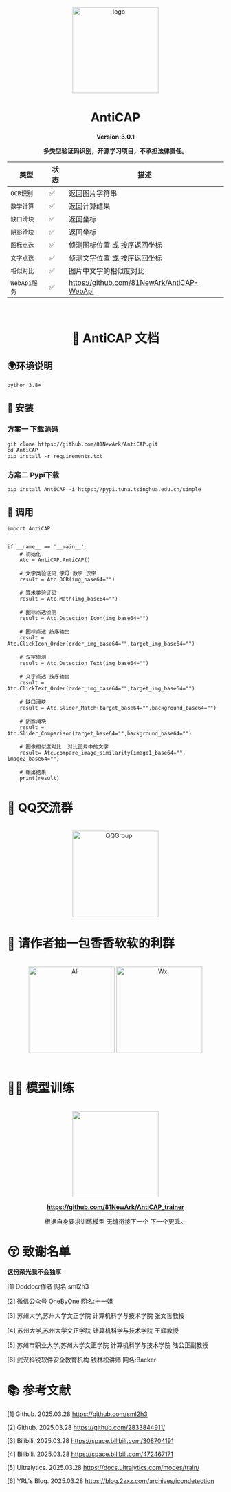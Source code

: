 <div align="center">

<img src="https://free.picui.cn/free/2025/07/04/6867ef499899c.png" alt="logo" width="200" height="200">

# AntiCAP

<strong>Version:3.0.1</strong>

<strong>多类型验证码识别，开源学习项目，不承担法律责任。</strong>

| 类型         | 状态 | 描述                                    |
|------------|-|---------------------------------------|
| `OCR识别`    |✅| 返回图片字符串                               |
| `数学计算`     |✅| 返回计算结果                                |
| `缺口滑块`     |✅| 返回坐标                                  |
| `阴影滑块`     |✅| 返回坐标                                  |
| `图标点选`     |✅| 侦测图标位置 或 按序返回坐标                       |
| `文字点选`     |✅| 侦测文字位置 或 按序返回坐标                       |
| `相似对比`     |✅| 图片中文字的相似度对比                           |
| `WebApi服务` | ✅ | https://github.com/81NewArk/AntiCAP-WebApi |


</div>


<br>

<div align="center">

# 📄 AntiCAP 文档

</div>

## 🌍环境说明

```
python 3.8+
```

## 📁 安装

###  方案一 下载源码
```
git clone https://github.com/81NewArk/AntiCAP.git
cd AntiCAP
pip install -r requirements.txt 
```


###  方案二 Pypi下载
```
pip install AntiCAP -i https://pypi.tuna.tsinghua.edu.cn/simple
```

## 🤖 调用

```
import AntiCAP


if __name__ == '__main__':
    # 初始化
    Atc = AntiCAP.AntiCAP()

    # 文字类验证码 字母 数字 汉字
    result = Atc.OCR(img_base64="")

    # 算术类验证码
    result = Atc.Math(img_base64="")

    # 图标点选侦测
    result = Atc.Detection_Icon(img_base64="")

    # 图标点选 按序输出
    result = Atc.ClickIcon_Order(order_img_base64="",target_img_base64="")

    # 汉字侦测
    result = Atc.Detection_Text(img_base64="")

    # 文字点选 按序输出
    result = Atc.ClickText_Order(order_img_base64="",target_img_base64="")

    # 缺口滑块
    result = Atc.Slider_Match(target_base64="",background_base64="")

    # 阴影滑块
    result = Atc.Slider_Comparison(target_base64="",background_base64="")
    
    # 图像相似度对比  对比图片中的文字
    result= Atc.compare_image_similarity(image1_base64="", image2_base64="")

    # 输出结果
    print(result)
  ```

# 🐧 QQ交流群

<br>

<div align="center">

<img src="https://free.picui.cn/free/2025/07/04/6867f1907d1a0.png" alt="QQGroup" width="200" height="200">

</div>

# 🚬 请作者抽一包香香软软的利群
<br>

<div align="center">

<img src="https://free.picui.cn/free/2025/07/04/6867efd0bd67e.png" alt="Ali" width="200" height="200">
<img src="https://free.picui.cn/free/2025/07/04/6867efd0d7cbb.png" alt="Wx" width="200" height="200">

</div>

<br>

# 💪🏼 模型训练

<br>

<div align="center">

<img src="https://free.picui.cn/free/2025/07/04/6867f0684ff6e.png" width="200" height="200">

<strong>https://github.com/81NewArk/AntiCAP_trainer</strong>

根据自身要求训练模型 无缝衔接下一个 下一个更乖。

</div>

# 😚 致谢名单


<strong>这份荣光我不会独享</strong>


[1] Ddddocr作者 网名:sml2h3


[2] 微信公众号 OneByOne 网名:十一姐


[3] 苏州大学,苏州大学文正学院 计算机科学与技术学院 张文哲教授


[4] 苏州大学,苏州大学文正学院 计算机科学与技术学院 王辉教授


[5] 苏州市职业大学,苏州大学文正学院 计算机科学与技术学院 陆公正副教授


[6] 武汉科锐软件安全教育机构 钱林松讲师 网名:Backer



# 📚 参考文献

[1] Github. 2025.03.28 https://github.com/sml2h3


[2] Github. 2025.03.28 https://github.com/2833844911/


[3] Bilibili. 2025.03.28 https://space.bilibili.com/308704191


[4] Bilibili. 2025.03.28 https://space.bilibili.com/472467171


[5] Ultralytics. 2025.03.28 https://docs.ultralytics.com/modes/train/


[6] YRL's Blog. 2025.03.28 https://blog.2zxz.com/archives/icondetection



